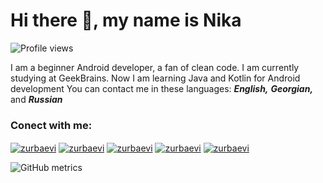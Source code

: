 # Hi there 👋, my name is Nika

![Profile views](https://gpvc.arturio.dev/zurbaevi)  

I am a beginner Android developer, a fan of clean code.
I am currently studying at GeekBrains. Now I am learning Java and Kotlin for Android development
You can contact me in these languages: ***English,*** ***Georgian,*** and ***Russian*** <br/>

### Conect with me:

<a href="https://facebook.com/zurbaevi" target="blank"><img align="center" src="https://img.shields.io/badge/Facebook%20-%230077B5.svg?&style=for-the-badge&logo=Facebook&logoColor=white" alt="zurbaevi"/></a> 
<a href="https://twitter.com/zurbaevi" target="blank"><img align="center" src="https://img.shields.io/badge/Twitter%20-%231DA1F2.svg?&style=for-the-badge&logo=Twitter&logoColor=white" alt="zurbaevi"/></a> 
<a href="https://www.linkedin.com/in/nika-zurbaevi-6a79b21ba/" target="blank"><img align="center" src="https://img.shields.io/badge/Linkedin%20-%230077B5.svg?&style=for-the-badge&logo=Linkedin&logoColor=white" alt="zurbaevi"/></a> 
<a href="https://github.com/zurbaevi" target="blank"><img align="center" src="https://img.shields.io/badge/github%20-%23E4405F.svg?&style=for-the-badge&logo=github&logoColor=white" alt="zurbaevi"/></a> 
<a href="https://geekbrains.ru/users/4706985" target="blank"><img align="center" src="https://img.shields.io/badge/geekbrains%20-%231DA1F2.svg?&style=for-the-badge&logo=geekbrains&logoColor=white" alt="zurbaevi"/></a> 

![GitHub metrics](https://metrics.lecoq.io/zurbaevi)  
